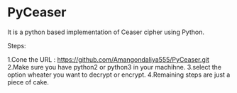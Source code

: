 # PyCeaser

It is  a python based implementation of Ceaser cipher using Python. 

Steps:

1.Cone the URL : https://github.com/Amangondaliya555/PyCeaser.git
2.Make sure you have python2 or python3 in your machihne.
3.select the option wheater you want to decrypt or encrypt.
4.Remaining steps are just a piece of cake.
